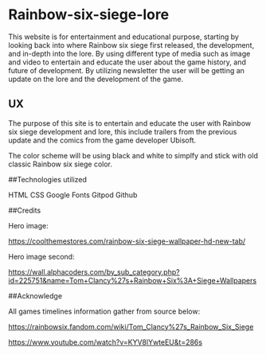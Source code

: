 # Rainbow-six-siege-lore

This website is for entertainment and educational purpose, starting by looking back into where Rainbow six siege first released, the development, and in-depth into the lore. By using different type of media such as image and video to entertain and educate the user about the game history, and future of development. By utilizing newsletter the user will be getting an update on the lore and the development of the game.

## UX

The purpose of this site is to entertain and educate the user with Rainbow six siege development and lore, this include trailers from the previous update and the comics from the game developer Ubisoft. 

The color scheme will be using black and white to simplfy and stick with old classic Rainbow six siege color.

##Technologies utilized

HTML
CSS
Google Fonts
Gitpod
Github

##Credits

Hero image:

https://coolthemestores.com/rainbow-six-siege-wallpaper-hd-new-tab/

Hero image second:

https://wall.alphacoders.com/by_sub_category.php?id=225751&name=Tom+Clancy%27s+Rainbow+Six%3A+Siege+Wallpapers

 ##Acknowledge 

 All games timelines information gather from source below:

 https://rainbowsix.fandom.com/wiki/Tom_Clancy%27s_Rainbow_Six_Siege

 https://www.youtube.com/watch?v=KYV8lYwteEU&t=286s